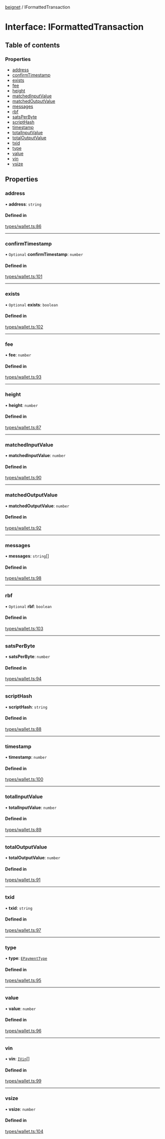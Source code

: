 [beignet](../README.md) / IFormattedTransaction

# Interface: IFormattedTransaction

## Table of contents

### Properties

- [address](IFormattedTransaction.md#address)
- [confirmTimestamp](IFormattedTransaction.md#confirmtimestamp)
- [exists](IFormattedTransaction.md#exists)
- [fee](IFormattedTransaction.md#fee)
- [height](IFormattedTransaction.md#height)
- [matchedInputValue](IFormattedTransaction.md#matchedinputvalue)
- [matchedOutputValue](IFormattedTransaction.md#matchedoutputvalue)
- [messages](IFormattedTransaction.md#messages)
- [rbf](IFormattedTransaction.md#rbf)
- [satsPerByte](IFormattedTransaction.md#satsperbyte)
- [scriptHash](IFormattedTransaction.md#scripthash)
- [timestamp](IFormattedTransaction.md#timestamp)
- [totalInputValue](IFormattedTransaction.md#totalinputvalue)
- [totalOutputValue](IFormattedTransaction.md#totaloutputvalue)
- [txid](IFormattedTransaction.md#txid)
- [type](IFormattedTransaction.md#type)
- [value](IFormattedTransaction.md#value)
- [vin](IFormattedTransaction.md#vin)
- [vsize](IFormattedTransaction.md#vsize)

## Properties

### address

• **address**: `string`

#### Defined in

[types/wallet.ts:86](https://github.com/synonymdev/beignet/blob/3144d66/src/types/wallet.ts#L86)

___

### confirmTimestamp

• `Optional` **confirmTimestamp**: `number`

#### Defined in

[types/wallet.ts:101](https://github.com/synonymdev/beignet/blob/3144d66/src/types/wallet.ts#L101)

___

### exists

• `Optional` **exists**: `boolean`

#### Defined in

[types/wallet.ts:102](https://github.com/synonymdev/beignet/blob/3144d66/src/types/wallet.ts#L102)

___

### fee

• **fee**: `number`

#### Defined in

[types/wallet.ts:93](https://github.com/synonymdev/beignet/blob/3144d66/src/types/wallet.ts#L93)

___

### height

• **height**: `number`

#### Defined in

[types/wallet.ts:87](https://github.com/synonymdev/beignet/blob/3144d66/src/types/wallet.ts#L87)

___

### matchedInputValue

• **matchedInputValue**: `number`

#### Defined in

[types/wallet.ts:90](https://github.com/synonymdev/beignet/blob/3144d66/src/types/wallet.ts#L90)

___

### matchedOutputValue

• **matchedOutputValue**: `number`

#### Defined in

[types/wallet.ts:92](https://github.com/synonymdev/beignet/blob/3144d66/src/types/wallet.ts#L92)

___

### messages

• **messages**: `string`[]

#### Defined in

[types/wallet.ts:98](https://github.com/synonymdev/beignet/blob/3144d66/src/types/wallet.ts#L98)

___

### rbf

• `Optional` **rbf**: `boolean`

#### Defined in

[types/wallet.ts:103](https://github.com/synonymdev/beignet/blob/3144d66/src/types/wallet.ts#L103)

___

### satsPerByte

• **satsPerByte**: `number`

#### Defined in

[types/wallet.ts:94](https://github.com/synonymdev/beignet/blob/3144d66/src/types/wallet.ts#L94)

___

### scriptHash

• **scriptHash**: `string`

#### Defined in

[types/wallet.ts:88](https://github.com/synonymdev/beignet/blob/3144d66/src/types/wallet.ts#L88)

___

### timestamp

• **timestamp**: `number`

#### Defined in

[types/wallet.ts:100](https://github.com/synonymdev/beignet/blob/3144d66/src/types/wallet.ts#L100)

___

### totalInputValue

• **totalInputValue**: `number`

#### Defined in

[types/wallet.ts:89](https://github.com/synonymdev/beignet/blob/3144d66/src/types/wallet.ts#L89)

___

### totalOutputValue

• **totalOutputValue**: `number`

#### Defined in

[types/wallet.ts:91](https://github.com/synonymdev/beignet/blob/3144d66/src/types/wallet.ts#L91)

___

### txid

• **txid**: `string`

#### Defined in

[types/wallet.ts:97](https://github.com/synonymdev/beignet/blob/3144d66/src/types/wallet.ts#L97)

___

### type

• **type**: [`EPaymentType`](../enums/EPaymentType.md)

#### Defined in

[types/wallet.ts:95](https://github.com/synonymdev/beignet/blob/3144d66/src/types/wallet.ts#L95)

___

### value

• **value**: `number`

#### Defined in

[types/wallet.ts:96](https://github.com/synonymdev/beignet/blob/3144d66/src/types/wallet.ts#L96)

___

### vin

• **vin**: [`IVin`](IVin.md)[]

#### Defined in

[types/wallet.ts:99](https://github.com/synonymdev/beignet/blob/3144d66/src/types/wallet.ts#L99)

___

### vsize

• **vsize**: `number`

#### Defined in

[types/wallet.ts:104](https://github.com/synonymdev/beignet/blob/3144d66/src/types/wallet.ts#L104)
